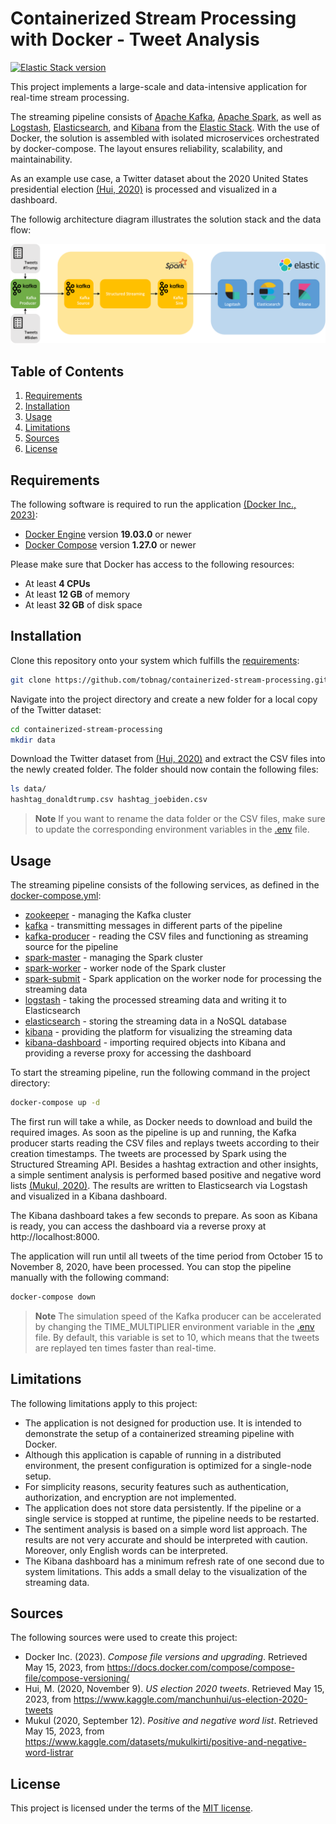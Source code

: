 # Containerized Stream Processing with Docker - Tweet Analysis
[![Elastic Stack version](https://img.shields.io/badge/Elastic%20Stack-8.7.1-00bfb3?style=flat&logo=elastic-stack)](https://www.elastic.co/blog/category/releases)

This project implements a large-scale and data-intensive application for real-time stream processing.

The streaming pipeline consists of [Apache Kafka](https://kafka.apache.org), [Apache Spark](https://spark.apache.org), as well as [Logstash](https://www.elastic.co/logstash/), [Elasticsearch](https://www.elastic.co/elasticsearch/), and [Kibana](https://www.elastic.co/kibana/) from the [Elastic Stack](https://www.elastic.co/elastic-stack/). With the use of Docker, the solution is assembled with isolated microservices orchestrated by docker-compose. The layout ensures reliability, scalability, and maintainability.

As an example use case, a Twitter dataset about the 2020 United States presidential election [(Hui, 2020)](#sources) is processed and visualized in a dashboard.

The followig architecture diagram illustrates the solution stack and the data flow:

![Architecture](./images/architecture.png)

## Table of Contents
1. [Requirements](#requirements)
1. [Installation](#installation)
1. [Usage](#usage)
1. [Limitations](#limitations)
1. [Sources](#sources)
1. [License](#license)

## Requirements
The following software is required to run the application [(Docker Inc., 2023)](#sources):
- [Docker Engine](https://docs.docker.com/get-docker/) version **19.03.0** or newer
- [Docker Compose](https://docs.docker.com/compose/install/) version **1.27.0** or newer

Please make sure that Docker has access to the following resources:
- At least **4 CPUs**
- At least **12 GB** of memory
- At least **32 GB** of disk space

## Installation
Clone this repository onto your system which fulfills the [requirements](#requirements):
```bash
git clone https://github.com/tobnag/containerized-stream-processing.git
```

Navigate into the project directory and create a new folder for a local copy of the Twitter dataset:
```bash
cd containerized-stream-processing
mkdir data
```

Download the Twitter dataset from [(Hui, 2020)](#sources) and extract the CSV files into the newly created folder. The folder should now contain the following files:
```bash
ls data/
hashtag_donaldtrump.csv hashtag_joebiden.csv
```

> **Note**
> If you want to rename the data folder or the CSV files, make sure to update the corresponding environment variables in the [.env](./.env) file.

## Usage
The streaming pipeline consists of the following services, as defined in the [docker-compose.yml](./docker-compose.yml):
- [zookeeper](https://hub.docker.com/r/bitnami/zookeeper) - managing the Kafka cluster
- [kafka](https://hub.docker.com/r/bitnami/kafka) - transmitting messages in different parts of the pipeline
- [kafka-producer](./kafka/Dockerfile) - reading the CSV files and functioning as streaming source for the pipeline
- [spark-master](https://hub.docker.com/r/bitnami/spark) - managing the Spark cluster
- [spark-worker](https://hub.docker.com/r/bitnami/spark) - worker node of the Spark cluster
- [spark-submit](./spark/Dockerfile) - Spark application on the worker node for processing the streaming data
- [logstash](https://hub.docker.com/_/logstash) - taking the processed streaming data and writing it to Elasticsearch
- [elasticsearch](https://hub.docker.com/_/elasticsearch) - storing the streaming data in a NoSQL database
- [kibana](https://hub.docker.com/_/kibana) - providing the platform for visualizing the streaming data
- [kibana-dashboard](./kibana/dashboard/Dockerfile) - importing required objects into Kibana and providing a reverse proxy for accessing the dashboard

To start the streaming pipeline, run the following command in the project directory:
```bash
docker-compose up -d
```

The first run will take a while, as Docker needs to download and build the required images. As soon as the pipeline is up and running, the Kafka producer starts reading the CSV files and replays tweets according to their creation timestamps. The tweets are processed by Spark using the Structured Streaming API. Besides a hashtag extraction and other insights, a simple sentiment analysis is performed based positive and negative word lists [(Mukul, 2020)](#sources). The results are written to Elasticsearch via Logstash and visualized in a Kibana dashboard.

The Kibana dashboard takes a few seconds to prepare. As soon as Kibana is ready, you can access the dashboard via a reverse proxy at http://localhost:8000.

The application will run until all tweets of the time period from October 15 to November 8, 2020, have been processed. You can stop the pipeline manually with the following command:
```bash
docker-compose down
```

> **Note**
> The simulation speed of the Kafka producer can be accelerated by changing the TIME_MULTIPLIER environment variable in the [.env](./.env) file. By default, this variable is set to 10, which means that the tweets are replayed ten times faster than real-time.

## Limitations
The following limitations apply to this project:
- The application is not designed for production use. It is intended to demonstrate the setup of a containerized streaming pipeline with Docker.
- Although this application is capable of running in a distributed environment, the present configuration is optimized for a single-node setup.
- For simplicity reasons, security features such as authentication, authorization, and encryption are not implemented.
- The application does not store data persistently. If the pipeline or a single service is stopped at runtime, the pipeline needs to be restarted.
- The sentiment analysis is based on a simple word list approach. The results are not very accurate and should be interpreted with caution. Moreover, only English words can be interpreted.
- The Kibana dashboard has a minimum refresh rate of one second due to system limitations. This adds a small delay to the visualization of the streaming data.

## Sources
The following sources were used to create this project:
- Docker Inc. (2023). *Compose file versions and upgrading*. Retrieved May 15, 2023, from https://docs.docker.com/compose/compose-file/compose-versioning/
- Hui, M. (2020, November 9). *US election 2020 tweets*. Retrieved May 15, 2023, from https://www.kaggle.com/manchunhui/us-election-2020-tweets
- Mukul (2020, September 12). *Positive and negative word list*. Retrieved May 15, 2023, from https://www.kaggle.com/datasets/mukulkirti/positive-and-negative-word-listrar

## License
This project is licensed under the terms of the [MIT license](./LICENSE).